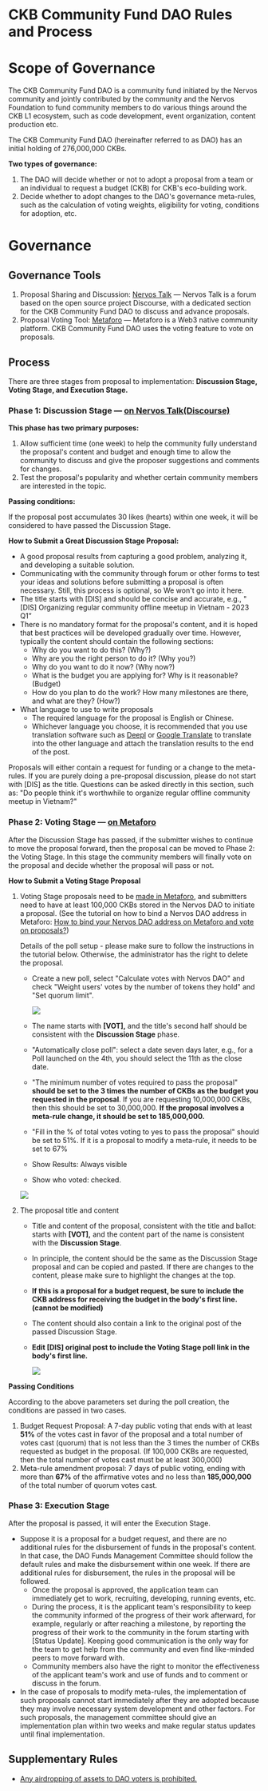# CKB Community Fund DAO Rules and Process

# Scope of Governance

The CKB Community Fund DAO is a community fund initiated by the Nervos community and jointly contributed by the community and the Nervos Foundation to fund community members to do various things around the CKB L1 ecosystem, such as code development, event organization, content production etc.

The CKB Community Fund DAO (hereinafter referred to as DAO) has an initial holding of 276,000,000 CKBs.

**Two types of governance:**

1. The DAO will decide whether or not to adopt a proposal from a team or an individual to request a budget (CKB) for CKB's eco-building work.
2. Decide whether to adopt changes to the DAO's governance meta-rules, such as the calculation of voting weights, eligibility for voting, conditions for adoption, etc.

# Governance

## Governance Tools

1. Proposal Sharing and Discussion: [Nervos Talk](https://talk.nervos.org/c/ckb-community-fund-dao/65) — Nervos Talk is a forum based on the open source project Discourse, with a dedicated section for the CKB Community Fund DAO to discuss and advance proposals.
2. Proposal Voting Tool: [Metaforo](https://dao.ckb.community/) — Metaforo is a Web3 native community platform. CKB Community Fund DAO uses the voting feature to vote on proposals.

## Process

There are three stages from proposal to implementation: **Discussion Stage, Voting Stage, and Execution Stage.**

### Phase 1: Discussion Stage — [on Nervos Talk(Discourse)](https://talk.nervos.org/t/about-the-ckb-community-fund-dao-category/6869)

**This phase has two primary purposes:**

1. Allow sufficient time (one week) to help the community fully understand the proposal's content and budget and enough time to allow the community to discuss and give the proposer suggestions and comments for changes.
2. Test the proposal's popularity and whether certain community members are interested in the topic.

**Passing conditions:**

If the proposal post accumulates 30 likes (hearts) within one week, it will be considered to have passed the Discussion Stage.

**How to Submit a Great Discussion Stage Proposal:**

- A good proposal results from capturing a good problem, analyzing it, and developing a suitable solution.
- Communicating with the community through forum or other forms to test your ideas and solutions before submitting a proposal is often necessary. Still, this process is optional, so We won't go into it here.
- The title starts with [DIS] and should be concise and accurate, e.g., "[DIS] Organizing regular community offline meetup in Vietnam - 2023 Q1”
- There is no mandatory format for the proposal's content, and it is hoped that best practices will be developed gradually over time. However, typically the content should contain the following sections:
    - Why do you want to do this? (Why?)
    - Why are you the right person to do it? (Why you?)
    - Why do you want to do it now? (Why now?)
    - What is the budget you are applying for? Why is it reasonable? (Budget)
    - How do you plan to do the work? How many milestones are there, and what are they? (How?)
- What language to use to write proposals
    - The required language for the proposal is English or Chinese.
    - Whichever language you choose, it is recommended that you use translation software such as [Deepl](https://www.deepl.com/translator) or [Google Translate](https://translate.google.com/) to translate into the other language and attach the translation results to the end of the post.

Proposals will either contain a request for funding or a change to the meta-rules. If you are purely doing a pre-proposal discussion, please do not start with [DIS] as the title. Questions can be asked directly in this section, such as: "Do people think it's worthwhile to organize regular offline community meetup in Vietnam?"

### Phase 2: Voting Stage — [on Metaforo](https://dao.ckb.community/)

After the Discussion Stage has passed, if the submitter wishes to continue to move the proposal forward, then the proposal can be moved to Phase 2: the Voting Stage. In this stage the community members will finally vote on the proposal and decide whether the proposal will pass or not.

**How to Submit a Voting Stage Proposal**

1. Voting Stage proposals need to be [made in Metaforo](https://dao.ckb.community/), and submitters need to have at least 100,000 CKBs stored in the Nervos DAO to initiate a proposal. (See the tutorial on how to bind a Nervos DAO address in Metaforo: [How to bind your Nervos DAO address on Metaforo and vote on proposals?](https://dao.ckb.community/thread/how-to-bind-your-nervos-dao-address-on-metaforo-and-vote-on-proposals-41913))
    
    Details of the poll setup - please make sure to follow the instructions in the tutorial below. Otherwise, the administrator has the right to delete the proposal.
    
    - Create a new poll, select "Calculate votes with Nervos DAO" and check "Weight users' votes by the number of tokens they hold" and "Set quorum limit".
        
        ![](https://github.com/CKB-Community-Fund-DAO/rules/blob/main/assets/poll-setup-1.png?raw=true)
        
    - The name starts with **[VOT],** and the title's second half should be consistent with the **Discussion Stage** phase.
    - "Automatically close poll": select a date seven days later, e.g., for a Poll launched on the 4th, you should select the 11th as the close date.
    - "The minimum number of votes required to pass the proposal" **should be set to the 3 times the number of CKBs as the budget you requested  in the proposal**. If you are requesting 10,000,000 CKBs, then this should be set to 30,000,000. **If the proposal involves a meta-rule change, it should be set to 185,000,000.**
    - "Fill in the % of total votes voting to yes to pass the proposal" should be set to 51%. If it is a proposal to modify a meta-rule, it needs to be set to 67%
    - Show Results: Always visible
    - Show who voted: checked.
    
    ![](https://github.com/CKB-Community-Fund-DAO/rules/blob/main/assets/poll-setup-2.png?raw=true)
    
2. The proposal title and content
    - Title and content of the proposal, consistent with the title and ballot: starts with **[VOT],** and the content part of the name is consistent with the **Discussion Stage**.
    - In principle, the content should be the same as the Discussion Stage proposal and can be copied and pasted. If there are changes to the content, please make sure to highlight the changes at the top.
    - **If this is a proposal for a budget request, be sure to include the CKB address for receiving the budget in the body's first line. (cannot be modified)**
    - The content should also contain a link to the original post of the passed Discussion Stage.
    - **Edit [DIS] original post to include the Voting Stage poll link in the body's first line.**
        
        ![](https://github.com/CKB-Community-Fund-DAO/rules/blob/main/assets/poll-setup-3.png?raw=true)
        
    

**Passing Conditions**

According to the above parameters set during the poll creation, the conditions are passed in two cases.

1. Budget Request Proposal: A 7-day public voting that ends with at least **51%** of the votes cast in favor of the proposal and a total number of votes cast (quorum) that is not less than the 3 times the number of CKBs requested as budget in the proposal. (If 100,000 CKBs are requested, then the total number of votes cast must be at least 300,000)
2. Meta-rule amendment proposal: 7 days of public voting, ending with more than **67%** of the affirmative votes and no less than **185,000,000** of the total number of quorum votes cast.

### Phase 3: Execution Stage

After the proposal is passed, it will enter the Execution Stage.

- Suppose it is a proposal for a budget request, and there are no additional rules for the disbursement of funds in the proposal's content. In that case, the DAO Funds Management Committee should follow the default rules and make the disbursement within one week. If there are additional rules for disbursement, the rules in the proposal will be followed.
    - Once the proposal is approved, the application team can immediately get to work, recruiting, developing, running events, etc.
    - During the process, it is the applicant team's responsibility to keep the community informed of the progress of their work afterward, for example, regularly or after reaching a milestone, by reporting the progress of their work to the community in the forum starting with [Status Update]. Keeping good communication is the only way for the team to get help from the community and even find like-minded peers to move forward with.
    - Community members also have the right to monitor the effectiveness of the applicant team's work and use of funds and to comment or discuss in the forum.
- In the case of proposals to modify meta-rules, the implementation of such proposals cannot start immediately after they are adopted because they may involve necessary system development and other factors. For such proposals, the management committee should give an implementation plan within two weeks and make regular status updates until final implementation.

## Supplementary Rules 

- [Any airdropping of assets to DAO voters is prohibited.](https://dao.ckb.community/thread/vot-ban-incentivized-voting-in-dao-43212) 
